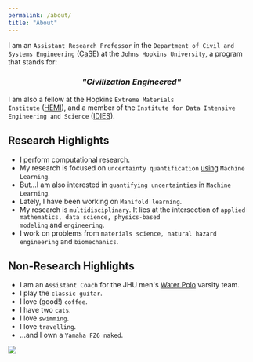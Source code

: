 ```yaml
---
permalink: /about/
title: "About"
---
```



I am an <code>Assistant Research Professor</code> in the  <code>Department of Civil and Systems Engineering</code> (<a href="https://engineering.jhu.edu/case/" target="_blank">CaSE</a>) at the <code>Johns Hopkins University</code>, a program  that stands for:

### <center><i>"Civilization Engineered"</i></center>


I am also a fellow at the Hopkins <code>Extreme Materials Institute</code> (<a href="https://hemi.jhu.edu">HEMI</a>), and a member of the <code>Institute for Data Intensive Engineering and Science</code> (<a href="https://idies.jhu.edu">IDIES</a>). 


## Research Highlights

* I perform computational research.
* My research is focused on <code>uncertainty quantification</code>  <u>using</u> <code>Machine Learning</code>.
* But...I am also interested in <code>quantifying uncertainties</code> <u>in</u> <code>Machine Learning</code>.
* Lately, I have been working on <code>Manifold learning</code>.
* My research is <code>multidisciplinary</code>. It lies at the intersection of <code>applied mathematics, data science, physics-based modeling</code> and <code>engineering</code>.
* I work on problems from <code>materials science, natural hazard engineering</code> and <code>biomechanics</code>.


## Non-Research Highlights

*  I am an <code>Assistant Coach</code> for the JHU men's <a href="https://hopkinssports.com/sports/mens-water-polo" target="_blank">Water Polo</a> varsity team.
* I play the <code>classic guitar</code>.
* I love (good!) <code>coffee</code>.
* I have two <code>cats</code>.
* I love <code>swimming</code>.
* I love <code>travelling</code>.
* ...and I own a <code>Yamaha FZ6 naked</code>.


<img src="{{ site.url }}{{ site.baseurl }}/assets/images/image1.png"/>

